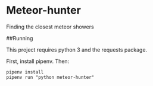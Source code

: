 # Meteor-hunter
Finding the closest meteor showers

##Running

This project requires python 3 and the requests package.

First, install pipenv. Then:

```
pipenv install
pipenv run "python meteor-hunter"
```
